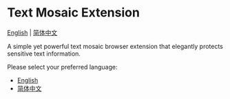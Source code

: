 # Text Mosaic Extension

[English](README.en.md) | [简体中文](README.zh.md)

A simple yet powerful text mosaic browser extension that elegantly protects sensitive text information.

Please select your preferred language:
- [English](README.en.md)
- [简体中文](README.zh.md)
